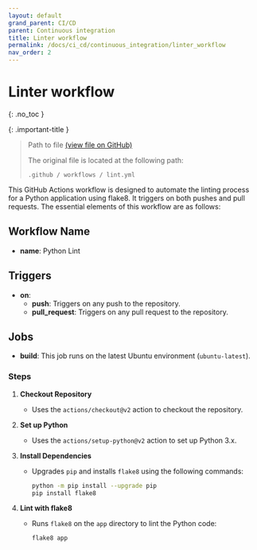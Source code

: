 ```yaml
---
layout: default
grand_parent: CI/CD
parent: Continuous integration
title: Linter workflow
permalink: /docs/ci_cd/continuous_integration/linter_workflow
nav_order: 2
---
```


# Linter workflow
{: .no_toc }

{: .important-title }
>
> Path to file [(view file on GitHub)](https://github.com/diverso-lab/uvlhub/blob/main/.github/workflows/lint.yml)
> 
> The original file is located at the following path:
>
> ```
> .github / workflows / lint.yml 
> ```

This GitHub Actions workflow is designed to automate the linting process for a Python application using flake8. It triggers on both pushes and pull requests. The essential elements of this workflow are as follows:


## Workflow Name
- **name**: Python Lint

## Triggers
- **on**: 
  - **push**: Triggers on any push to the repository.
  - **pull_request**: Triggers on any pull request to the repository.

## Jobs
- **build**: This job runs on the latest Ubuntu environment (`ubuntu-latest`).

### Steps
1. **Checkout Repository**
   - Uses the `actions/checkout@v2` action to checkout the repository.

2. **Set up Python**
   - Uses the `actions/setup-python@v2` action to set up Python 3.x.

3. **Install Dependencies**
   - Upgrades `pip` and installs `flake8` using the following commands:
     ```bash
     python -m pip install --upgrade pip
     pip install flake8
     ```

4. **Lint with flake8**
   - Runs `flake8` on the `app` directory to lint the Python code:
     ```bash
     flake8 app
     ```





